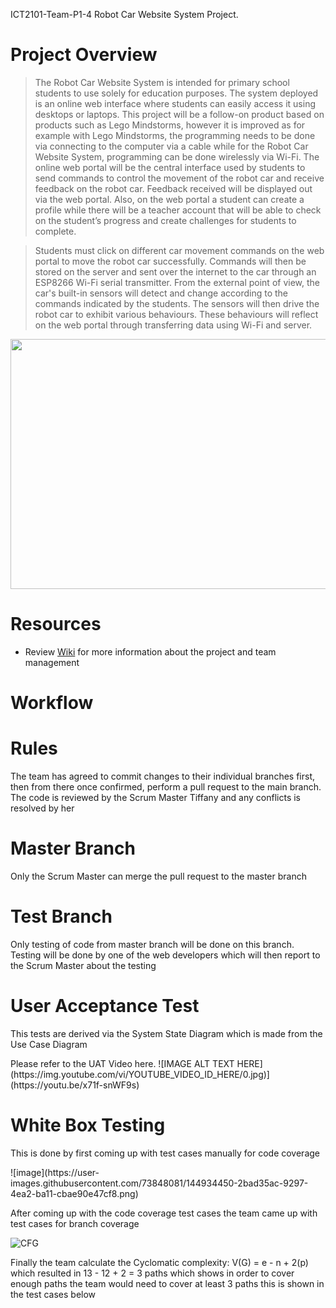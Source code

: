 ICT2101-Team-P1-4 Robot Car Website System Project.

# Project Overview
> <p style="text-align=justify">The Robot Car Website System is intended for primary school students to use solely for education purposes. The system deployed is an online web interface where students can easily access it using desktops or laptops. This project will be a follow-on product based on products such as Lego Mindstorms, however it is improved as for example with Lego Mindstorms, the programming needs to be done via connecting to the computer via a cable while for the Robot Car Website System, programming can be done wirelessly via Wi-Fi. The online web portal will be the central interface used by students to send commands to control the movement of the robot car and receive feedback on the robot car. Feedback received will be displayed out via the web portal. Also, on the web portal a student can create a profile while there will be a teacher account that will be able to check on the student’s progress and create challenges for students to complete. <br/>

> Students must click on different car movement commands on the web portal to move the robot car successfully. Commands will then be stored on the server and sent over the internet to the car through an ESP8266 Wi-Fi serial transmitter. From the external point of view, the car's built-in sensors will detect and change according to the commands indicated by the students. The sensors will then drive the robot car to exhibit various behaviours. These behaviours will reflect on the web portal through transferring data using Wi-Fi and server. </p>

<p align="center">
<img src="https://user-images.githubusercontent.com/73220938/140599125-addbd92f-0603-4312-94f7-5709214a5f5e.JPG" width="800" height="400">
</p>

# Resources
* Review [Wiki](https://github.com/Da1k0nBacon/rd-ICT2101-2201-Team-Project-P1---4/wiki) for more information about the project and team management

# Workflow
<h1>Rules</h1>
<p style="text-align=justify"> The team has agreed to commit changes to their individual branches first, then from there once confirmed, perform a pull request to the main branch. The code is reviewed by the Scrum Master Tiffany and any conflicts is resolved by her</p>

<h1>Master Branch</h1>
<p style="text-align=justify">Only the Scrum Master can merge the pull request to the master branch</p>

<h1>Test Branch</h1>
<p style="text-align=justify">Only testing of code from master branch will be done on this branch. Testing will be done by one of the web developers which will then report to the Scrum Master about the testing</p>

<h1>User Acceptance Test</h1>
<p style="text-align=justify">This tests are derived via the System State Diagram which is made from the Use Case Diagram</p>
Please refer to the UAT Video here.
![IMAGE ALT TEXT HERE](https://img.youtube.com/vi/YOUTUBE_VIDEO_ID_HERE/0.jpg)](https://youtu.be/x71f-snWF9s)

<h1>White Box Testing</h1>
<p style="text-align=justify">This is done by first coming up with test cases manually for code coverage</p>
![image](https://user-images.githubusercontent.com/73848081/144934450-2bad35ac-9297-4ea2-ba11-cbae90e47cf8.png)


<p style="text-align=justify">After coming up with the code coverage test cases the team came up with test cases for branch coverage</p>

![CFG](https://user-images.githubusercontent.com/73848081/144922546-6de54253-8c70-4001-876c-abfff27c20de.png)

<p style="text-align=justify">Finally the team calculate the Cyclomatic complexity: V(G) = e - n + 2(p) which resulted in 13 - 12 + 2 = 3 paths which shows in order to cover enough paths the team would need to cover at least 3 paths this is shown in the test cases below</p>

